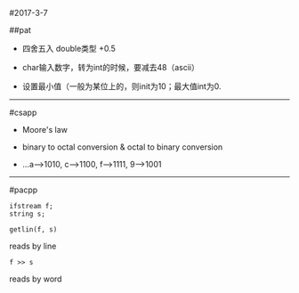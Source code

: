 #2017-3-7

##pat

* 四舍五入 double类型 +0.5

* char输入数字，转为int的时候，要减去48（ascii）

* 设置最小值（一般为某位上的，则init为10；最大值int为0.

***

#csapp

* Moore's law 

* binary to octal conversion & octal to binary conversion

* ...a-->1010, c-->1100, f-->1111, 9-->1001 

***

#pacpp

``` 
ifstream f;
string s;
```

```
getlin(f, s)
``` 
reads by line

``` 
f >> s 
```     
reads by word
